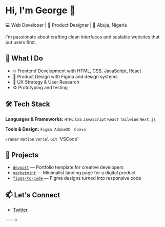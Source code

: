 # Hi, I'm George 👋

💻 Web Developer | 🎨 Product Designer | 📍 Abuja, Nigeria

I'm passionate about crafting clean interfaces and scalable websites that put users first.

## 🚀 What I Do

* 🔥 Frontend Development with HTML, CSS, JavaScript, React
* 🧠 Product Design with Figma and design systems
* 🎯 UX Strategy & User Research
* ⚙️ Prototyping and testing

## 🛠️ Tech Stack

**Languages & Frameworks:**
`HTML` `CSS` `JavaScript` `React` `Tailwind` `Next.js`

**Tools & Design:**
`Figma`  `AdobeXD`   `Canva`  

`Framer` `Notion` `Vercel` `Git` 'VSCode'

## 📁 Projects

* [`devport`](https://github.com/creativedev-gb/devport) — Portfolio template for creative developers
* [`marketmint`](https://github.com/creativedev-gb/marketmint) — Minimalist landing page for a digital product
* [`figma-to-code`](https://github.com/creativedev-gb/figma-to-code) — Figma designs turned into responsive code

## 📫 Let's Connect

* [Twitter](https://twitter.com/kinggeorge_ivx)


--->
